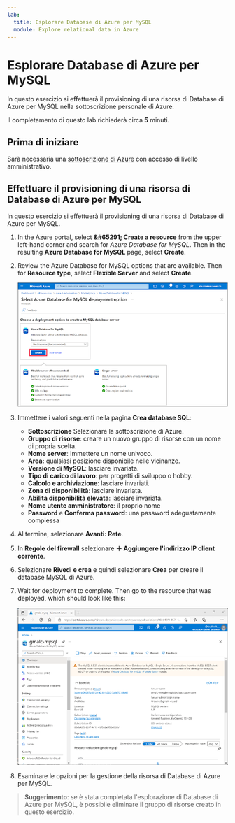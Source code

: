 ```yaml
---
lab:
  title: Esplorare Database di Azure per MySQL
  module: Explore relational data in Azure
---
```


# <a name="explore-azure-database-for-mysql"></a>Esplorare Database di Azure per MySQL

In questo esercizio si effettuerà il provisioning di una risorsa di Database di Azure per MySQL nella sottoscrizione personale di Azure.

Il completamento di questo lab richiederà circa **5** minuti.

## <a name="before-you-start"></a>Prima di iniziare

Sarà necessaria una [sottoscrizione di Azure](https://azure.microsoft.com/free) con accesso di livello amministrativo.

## <a name="provision-an-azure-database-for-mysql-resource"></a>Effettuare il provisioning di una risorsa di Database di Azure per MySQL

In questo esercizio si effettuerà il provisioning di una risorsa di Database di Azure per MySQL.

1. In the Azure portal, select <bpt id="p1">**</bpt>&amp;#65291; Create a resource<ept id="p1">**</ept> from the upper left-hand corner and search for <bpt id="p2">*</bpt>Azure Database for MySQL<ept id="p2">*</ept>. Then in the resulting <bpt id="p1">**</bpt>Azure Database for MySQL<ept id="p1">**</ept> page, select <bpt id="p2">**</bpt>Create<ept id="p2">**</ept>.

1. Review the Azure Database for MySQL options that are available. Then for <bpt id="p1">**</bpt>Resource type<ept id="p1">**</ept>, select <bpt id="p2">**</bpt>Flexible Server<ept id="p2">**</ept> and select <bpt id="p3">**</bpt>Create<ept id="p3">**</ept>.

    ![Screenshot delle opzioni di distribuzione di Database di Azure per MySQL](images/mysql-options.png)

1. Immettere i valori seguenti nella pagina **Crea database SQL**:
    - **Sottoscrizione** Selezionare la sottoscrizione di Azure.
    - **Gruppo di risorse**: creare un nuovo gruppo di risorse con un nome di propria scelta.
    - **Nome server**: Immettere un nome univoco.
    - **Area:** qualsiasi posizione disponibile nelle vicinanze.
    - **Versione di MySQL**: lasciare invariata.
    - **Tipo di carico di lavoro**: per progetti di sviluppo o hobby.
    - **Calcolo e archiviazione**: lasciare invariati.
    - **Zona di disponibilità**: lasciare invariata.
    - **Abilita disponibilità elevata**: lasciare invariata.
    - **Nome utente amministratore**: il proprio nome
    - **Password** e **Conferma password**: una password adeguatamente complessa

1. Al termine, selezionare **Avanti: Rete**.

1. In **Regole del firewall** selezionare **&#65291; Aggiungere l'indirizzo IP client corrente**.

1. Selezionare **Rivedi e crea** e quindi selezionare **Crea** per creare il database MySQL di Azure.

1. Wait for deployment to complete. Then go to the resource that was deployed, which should look like this:

    ![Screenshot del portale di Azure che mostra la pagina Database di Azure per MySQL.](images/mysql-portal.png)

1. Esaminare le opzioni per la gestione della risorsa di Database di Azure per MySQL.

> **Suggerimento**: se è stata completata l'esplorazione di Database di Azure per MySQL, è possibile eliminare il gruppo di risorse creato in questo esercizio.
